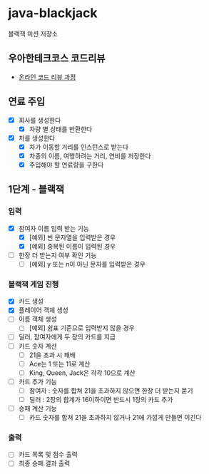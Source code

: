 # java-blackjack

블랙잭 미션 저장소

## 우아한테크코스 코드리뷰

- [온라인 코드 리뷰 과정](https://github.com/woowacourse/woowacourse-docs/blob/master/maincourse/README.md)

## 연료 주입

- [x] 회사를 생성한다
    - [x] 차량 별 상태를 반환한다
- [x] 차를 생성한다
    - [x] 차가 이동할 거리를 인스턴스로 받는다
    - [x] 차종의 이름, 여행하려는 거리, 연비를 저장한다
    - [x] 주입해야 할 연료량을 구한다

## 1단계 - 블랙잭

### 입력

- [x] 참여자 이름 입력 받는 기능
    - [x] [예외] 빈 문자열을 입력받은 경우
    - [x] [예외] 중복된 이름이 입력된 경우
- [ ] 한장 더 받는지 여부 확인 기능
    - [ ] [예외] y 또는 n이 아닌 문자를 입력받은 경우

### 블랙잭 게임 진행

- [x] 카드 생성
- [x] 플레이어 객체 생성
- [ ] 이름 객체 생성
    - [ ] [예외] 쉼표 기준으로 입력받지 않을 경우
- [ ] 딜러, 참여자에게 두 장의 카드를 지급
- [ ] 카드 숫자 계산
    - [ ] 21을 초과 시 패배
    - [ ] Ace는 1 또는 11로 계산
    - [ ] King, Queen, Jack은 각각 10으로 계산
- [ ] 카드 추가 기능
    - [ ] 참여자 : 숫자를 합쳐 21을 초과하지 않으면 한장 더 받는지 묻기
    - [ ] 딜러 : 2장의 합계가 16이하이면 반드시 1장의 카드 추가
- [ ] 승패 계산 기능
    - [ ] 카드 숫자를 합쳐 21을 초과하지 않거나 21에 가깝게 만들면 이긴다

### 출력

- [ ] 카드 목록 및 점수 출력
- [ ] 최종 승패 결과 출력
